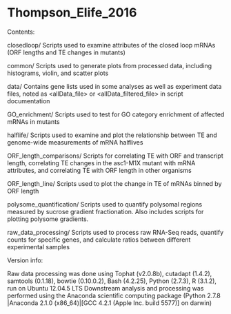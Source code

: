 # Thompson_Elife_2016

Contents:

closedloop/
    Scripts used to examine attributes of the closed loop mRNAs (ORF lengths and TE changes in mutants)

common/
    Scripts used to generate plots from processed data, including histograms, violin, and scatter plots

data/
    Contains gene lists used in some analyses as well as experiment data files, noted as <allData_file> or <allData_filtered_file> in script documentation

GO_enrichment/
    Scripts used to test for GO category enrichment of affected mRNAs in mutants
  
halflife/
    Scripts used to examine and plot the relationship between TE and genome-wide measurements of mRNA halflives
 
ORF_length_comparisons/
    Scripts for correlating TE with ORF and transcript length, correlating TE changes in the asc1-M1X mutant with mRNA attributes, and correlating TE with ORF length in other organisms
  
ORF_length_line/
    Scripts used to plot the change in TE of mRNAs binned by ORF length

polysome_quantification/
    Scripts used to quantify polysomal regions measured by sucrose gradient fractionation. Also includes scripts for plotting polysome gradients.

raw_data_processing/
    Scripts used to process raw RNA-Seq reads, quantify counts for specific genes, and calculate ratios between different experimental samples
    
Version info:

Raw data processing was done using Tophat (v2.0.8b), cutadapt (1.4.2), samtools (0.1.18), bowtie (0.10.0.2), Bash (4.2.25), Python (2.7.3), R (3.1.2), run on Ubuntu 12.04.5 LTS
Downstream analysis and processing was performed using the Anaconda scientific computing package (Python 2.7.8 |Anaconda 2.1.0 (x86_64)|[GCC 4.2.1 (Apple Inc. build 5577)] on darwin)

